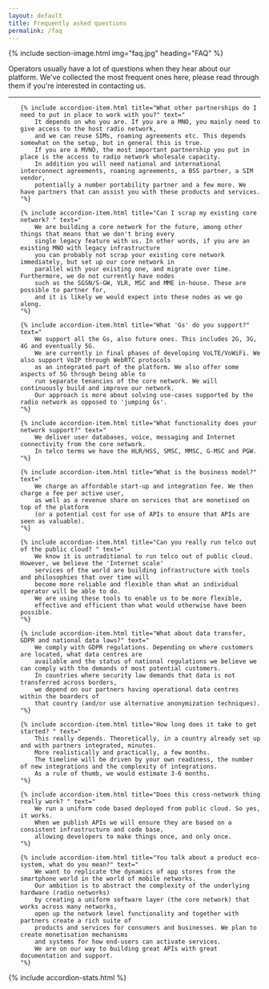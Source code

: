 ```yaml
---
layout: default
title: Frequently asked questions
permalink: /faq
---
```


{% include section-image.html img="faq.jpg" heading="FAQ" %}

Operators usually have a lot of questions when they hear about our platform.
We've collected the most frequent ones here, please read through them if you're interested in contacting us.

---

<ul id="faq-acc" uk-accordion class="uk-accordion">

    {% include accordion-item.html title="What other partnerships do I need to put in place to work with you?" text="
        It depends on who you are. If you are a MNO, you mainly need to give access to the host radio network,
        and we can reuse SIMs, roaming agreements etc. This depends somewhat on the setup, but in general this is true.
        If you are a MVNO, the most important partnership you put in place is the access to radio network wholesale capacity.
        In addition you will need national and international interconnect agreements, roaming agreements, a BSS partner, a SIM vendor,
        potentially a number portability partner and a few more. We have partners that can assist you with these products and services.
    "%}

    {% include accordion-item.html title="Can I scrap my existing core network? " text="
        We are building a core network for the future, among other things that means that we don't bring every
        single legacy feature with us. In other words, if you are an existing MNO with legacy infrastructure
        you can probably not scrap your existing core network immediately, but set up our core network in
        parallel with your existing one, and migrate over time. Furthermore, we do not currently have nodes
        such as the SGSN/S-GW, VLR, MSC and MME in-house. These are possible to partner for,
        and it is likely we would expect into these nodes as we go along.
    "%}

    {% include accordion-item.html title="What 'Gs' do you support?" text="
        We support all the Gs, also future ones. This includes 2G, 3G, 4G and eventually 5G.
        We are currently in final phases of developing VoLTE/VoWiFi. We also support VoIP through WebRTC protocols
        as an integrated part of the platform. We also offer some aspects of 5G through being able to
        run separate tenancies of the core network. We will continuously build and improve our network.
        Our approach is more about solving use-cases supported by the radio network as opposed to 'jumping Gs'.
    "%}

    {% include accordion-item.html title="What functionality does your network support?" text="
        We deliver user databases, voice, messaging and Internet connectivity from the core network.
        In telco terms we have the HLR/HSS, SMSC, MMSC, G-MSC and PGW.
    "%}

    {% include accordion-item.html title="What is the business model?" text="
        We charge an affordable start-up and integration fee. We then charge a fee per active user,
        as well as a revenue share on services that are monetised on top of the platform
        (or a potential cost for use of APIs to ensure that APIs are seen as valuable).
    "%}

    {% include accordion-item.html title="Can you really run telco out of the public cloud? " text="
        We know it is untraditional to run telco out of public cloud. However, we believe the 'Internet scale'
        services of the world are building infrastructure with tools and philosophies that over time will
        become more reliable and flexible than what an individual operator will be able to do.
        We are using these tools to enable us to be more flexible,
        effective and efficient than what would otherwise have been possible.
    "%}

    {% include accordion-item.html title="What about data transfer, GDPR and national data laws?" text="
        We comply with GDPR regulations. Depending on where customers are located, what data centres are
        available and the status of national regulations we believe we can comply with the demands of most potential customers.
        In countries where security law demands that data is not transferred across borders,
        we depend on our partners having operational data centres within the boarders of
        that country (and/or use alternative anonymization techniques).
    "%}

    {% include accordion-item.html title="How long does it take to get started? " text="
        This really depends. Theoretically, in a country already set up and with partners integrated, minutes.
        More realistically and practically, a few months.
        The timeline will be driven by your own readiness, the number of new integrations and the complexity of integrations.
        As a rule of thumb, we would estimate 3-6 months.
    "%}

    {% include accordion-item.html title="Does this cross-network thing really work? " text="
        We run a uniform code based deployed from public cloud. So yes, it works.
        When we publish APIs we will ensure they are based on a consistent infrastructure and code base,
        allowing developers to make things once, and only once.
    "%}

    {% include accordion-item.html title="You talk about a product eco-system, what do you mean?" text="
        We want to replicate the dynamics of app stores from the smartphone world in the world of mobile networks.
        Our ambition is to abstract the complexity of the underlying hardware (radio networks)
        by creating a uniform software layer (the core network) that works across many networks,
        open up the network level functionality and together with partners create a rich suite of
        products and services for consumers and businesses. We plan to create monetisation mechanisms
        and systems for how end-users can activate services.
        We are on our way to building great APIs with great documentation and support.
    "%}

</ul>

{% include accordion-stats.html %}
